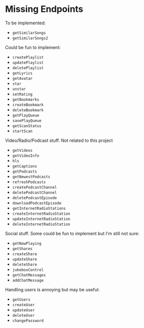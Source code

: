 # Missing Endpoints

To be implemented:
- `getSimilarSongs`
- `getSimilarSongs2`

Could be fun to implement:
- `createPlaylist`
- `updatePlaylist`
- `deletePlaylist`
- `getLyrics`
- `getAvatar`
- `star`
- `unstar`
- `setRating`
- `getBookmarks`
- `createBookmark`
- `deleteBookmark`
- `getPlayQueue`
- `savePlayQueue`
- `getScanStatus`
- `startScan`

Video/Radio/Podcast stuff. Not related to this project
- `getVideos`
- `getVideoInfo`
- `hls`
- `getCaptions`
- `getPodcasts`
- `getNewestPodcasts`
- `refreshPodcasts`
- `createPodcastChannel`
- `deletePodcastChannel`
- `deletePodcastEpisode`
- `downloadPodcastEpisode`
- `getInternetRadioStations`
- `createInternetRadioStation`
- `updateInternetRadioStation`
- `deleteInternetRadioStation`

Social stuff. Some could be fun to implement but I'm still not sure:
- `getNowPlaying`
- `getShares`
- `createShare`
- `updateShare`
- `deleteShare`
- `jukeboxControl`
- `getChatMessages`
- `addChatMessage`

Handling users is annoying but may be useful:
- `getUsers`
- `createUser`
- `updateUser`
- `deleteUser`
- `changePassword`
